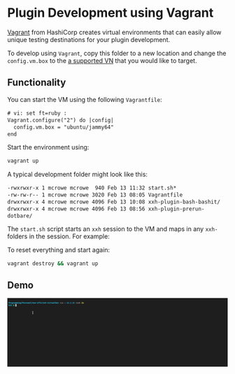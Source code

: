 # Plugin Development using Vagrant

[Vagrant](https://www.vagrantup.com) from HashiCorp creates virtual environments that can easily allow unique testing destinations for your plugin development.

To develop using `Vagrant`, copy this folder to a new location and change the `config.vm.box` to the [a supported VN](https://app.vagrantup.com/boxes/search) that you would like to target.

## Functionality

You can start the VM using the following `Vagrantfile`:

```Vagrantfile
# vi: set ft=ruby :
Vagrant.configure("2") do |config|
  config.vm.box = "ubuntu/jammy64"
end

```

Start the environment using:

```sh
vagrant up
```

A typical development folder might look like this:

```
-rwxrwxr-x 1 mcrowe mcrowe  940 Feb 13 11:32 start.sh*
-rw-rw-r-- 1 mcrowe mcrowe 3020 Feb 13 08:05 Vagrantfile
drwxrwxr-x 4 mcrowe mcrowe 4096 Feb 13 10:08 xxh-plugin-bash-bashit/
drwxrwxr-x 4 mcrowe mcrowe 4096 Feb 13 08:56 xxh-plugin-prerun-dotbare/
```

The `start.sh` script starts an `xxh` session to the VM and maps in any `xxh-` folders in the session.  For example:

To reset everything and start again:

```sh
vagrant destroy && vagrant up
```

## Demo

![demo](demo.gif)
